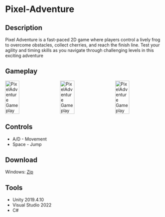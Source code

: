 # Pixel-Adventure

## Description
Pixel Adventure is a fast-paced 2D game where players control a lively frog to overcome obstacles, collect cherries, and reach the finish line. Test your agility and timing skills as you navigate through challenging levels in this exciting adventure

## Gameplay
<div style="display: flex; justify-content: space-between;">
<img src="https://img.itch.zone/aW1hZ2UvMTk2OTY3OS8xMjE4MTQ2MS5qcGc=/original/72QQa%2F.jpg" alt="PixelAdventure Gameplay" width="30%" height="18%">
<img src="https://img.itch.zone/aW1hZ2UvMTk2OTY3OS8xMjE4MTQzMi5qcGc=/original/MGua8s.jpg" alt="PixelAdventure Gameplay" width="30%" height="18%">
<img src="https://img.itch.zone/aW1hZ2UvMTk2OTY3OS8xMjE4MTQ5NS5qcGc=/original/vCjyWM.jpg" alt="PixelAdventure Gameplay" width="30%" height="18%">
</div>

## Controls
* A/D - Movement 
* Space - Jump

## Download
Windows: [Zip](https://hoanghai.itch.io/pixel-adventure)

## Tools
* Unity 2019.4.10
* Visual Studio 2022
* C#
